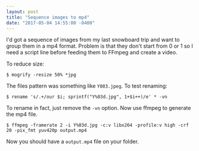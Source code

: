 ```yaml
---
layout: post
title: "Sequence images to mp4"
date: "2017-05-04 14:55:00 -0400"
---
```


I'd got a sequence of images from my last snowboard trip and want to group them in a mp4 format. Problem is that they don't start from 0 or 1 so I need a script line before feeding them to FFmpeg and create a video.

To reduce size:

    $ mogrify -resize 50% *jpg

The files pattern was something like `Y003.jpeg`. To test renaming:

    $ rename 's/.+/our $i; sprintf("Y%03d.jpg", 1+$i++)/e' * -vn

To rename in fact, just remove the `-vn` option.
Now use ffmpeg to generate the mp4 file.

    $ ffmpeg -framerate 2 -i Y%03d.jpg -c:v libx264 -profile:v high -crf 20 -pix_fmt yuv420p output.mp4

Now you should have a `output.mp4` file on your folder.
